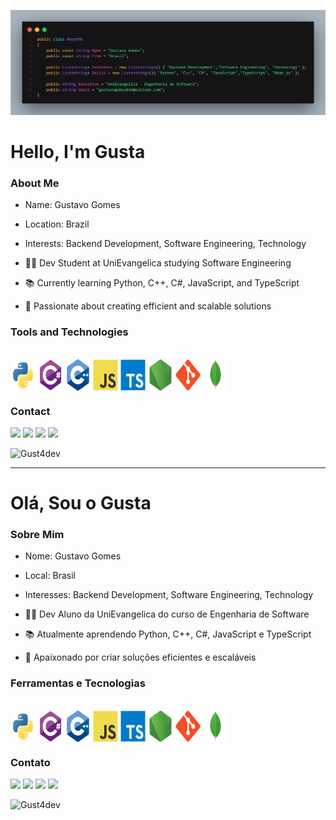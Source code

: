 ![Banner](https://github.com/Gust4dev/Gust4dev/blob/main/banner.png)

# Hello, I'm Gusta

### About Me
- Name: Gustavo Gomes
- Location: Brazil
- Interests: Backend Development, Software Engineering, Technology

- 👨‍🎓 Dev Student at UniEvangelica studying Software Engineering
- 📚 Currently learning Python, C++, C#, JavaScript, and TypeScript
- 💼 Passionate about creating efficient and scalable solutions

### Tools and Technologies
<div style="display: inline_block"><br>
  <img align="center" alt="Python" height="50" width="40" src="https://raw.githubusercontent.com/devicons/devicon/master/icons/python/python-original.svg">
  <img align="center" alt="Csharp" height="50" width="40" src="https://raw.githubusercontent.com/devicons/devicon/master/icons/csharp/csharp-original.svg">
  <img align="center" alt="Cplusplus" height="50" width="40" src="https://raw.githubusercontent.com/devicons/devicon/master/icons/cplusplus/cplusplus-original.svg">
  <img align="center" alt="Javascript" height="50" width="40" src="https://raw.githubusercontent.com/devicons/devicon/master/icons/javascript/javascript-original.svg">
  <img align="center" alt="Typescript" height="50" width="40" src="https://raw.githubusercontent.com/devicons/devicon/master/icons/typescript/typescript-original.svg">
  <img align="center" alt="Nodejs" height="50" width="40" src="https://raw.githubusercontent.com/devicons/devicon/master/icons/nodejs/nodejs-original.svg">
  <img align="center" alt="Git" height="50" width="40" src="https://raw.githubusercontent.com/devicons/devicon/master/icons/git/git-original.svg">
  <img align="center" alt="MongoDB" height="50" width="40" src="https://raw.githubusercontent.com/devicons/devicon/master/icons/mongodb/mongodb-original.svg">
</div>

### Contact
<div> 
  <a href="https://instagram.com/gustaaa__" target="_blank"><img src="https://img.shields.io/badge/-Instagram-%23E4405F?style=for-the-badge&logo=instagram&logoColor=white" target="_blank"></a>
  <a href="https://discord.com/users/gusta7936" target="_blank"><img src="https://img.shields.io/badge/Discord-7289DA?style=for-the-badge&logo=discord&logoColor=white" target="_blank"></a> 
  <a href="mailto:gustavogomes034@outlook.com"><img src="https://img.shields.io/badge/Outlook-0078D4?style=for-the-badge&logo=microsoft-outlook&logoColor=white" target="_blank"></a>
  <a href="https://br.linkedin.com/in/gustavo-gomes-01325b191/" target="_blank"><img src="https://img.shields.io/badge/-LinkedIn-%230077B5?style=for-the-badge&logo=linkedin&logoColor=white" target="_blank"></a> 
</div>

<div align="left"> 
  <p> <img src="https://komarev.com/ghpvc/?username=Gust4dev&label=Profile%20views&color=0e75b6&style=flat" alt="Gust4dev"/> </p>
</div>

---

# Olá, Sou o Gusta

### Sobre Mim
- Nome: Gustavo Gomes
- Local: Brasil
- Interesses: Backend Development, Software Engineering, Technology

- 👨‍🎓 Dev Aluno da UniEvangelica do curso de Engenharia de Software
- 📚 Atualmente aprendendo Python, C++, C#, JavaScript e TypeScript
- 💼 Apaixonado por criar soluções eficientes e escaláveis

### Ferramentas e Tecnologias
<div style="display: inline_block"><br>
  <img align="center" alt="Python" height="50" width="40" src="https://raw.githubusercontent.com/devicons/devicon/master/icons/python/python-original.svg">
  <img align="center" alt="Csharp" height="50" width="40" src="https://raw.githubusercontent.com/devicons/devicon/master/icons/csharp/csharp-original.svg">
  <img align="center" alt="Cplusplus" height="50" width="40" src="https://raw.githubusercontent.com/devicons/devicon/master/icons/cplusplus/cplusplus-original.svg">
  <img align="center" alt="Javascript" height="50" width="40" src="https://raw.githubusercontent.com/devicons/devicon/master/icons/javascript/javascript-original.svg">
  <img align="center" alt="Typescript" height="50" width="40" src="https://raw.githubusercontent.com/devicons/devicon/master/icons/typescript/typescript-original.svg">
  <img align="center" alt="Nodejs" height="50" width="40" src="https://raw.githubusercontent.com/devicons/devicon/master/icons/nodejs/nodejs-original.svg">
  <img align="center" alt="Git" height="50" width="40" src="https://raw.githubusercontent.com/devicons/devicon/master/icons/git/git-original.svg">
  <img align="center" alt="MongoDB" height="50" width="40" src="https://raw.githubusercontent.com/devicons/devicon/master/icons/mongodb/mongodb-original.svg">
</div>

### Contato
<div> 
  <a href="https://instagram.com/gustaaa__" target="_blank"><img src="https://img.shields.io/badge/-Instagram-%23E4405F?style=for-the-badge&logo=instagram&logoColor=white" target="_blank"></a>
  <a href="https://discord.com/users/gusta7936" target="_blank"><img src="https://img.shields.io/badge/Discord-7289DA?style=for-the-badge&logo=discord&logoColor=white" target="_blank"></a> 
  <a href="mailto:gustavogomes034@outlook.com"><img src="https://img.shields.io/badge/Outlook-0078D4?style=for-the-badge&logo=microsoft-outlook&logoColor=white" target="_blank"></a>
  <a href="https://br.linkedin.com/in/gustavo-gomes-01325b191/" target="_blank"><img src="https://img.shields.io/badge/-LinkedIn-%230077B5?style=for-the-badge&logo=linkedin&logoColor=white" target="_blank"></a> 
</div>

<div align="left"> 
  <p> <img src="https://komarev.com/ghpvc/?username=Gust4dev&label=Profile%20views&color=0e75b6&style=flat" alt="Gust4dev"/> </p>
</div>
